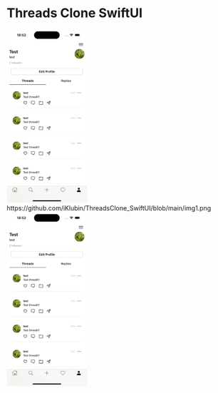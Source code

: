 # Threads Clone SwiftUI

<img width="180" src="./img1.png">
https://github.com/iKlubin/ThreadsClone_SwiftUI/blob/main/img1.png
<img width="180" src="https://github.com/iKlubin/ThreadsClone_SwiftUI/blob/main/img1.png">
